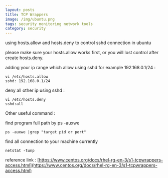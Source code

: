 ```yaml
---
layout: posts
title: TCP Wrappers
image: /img/ubuntu.png
tags: security monitoring network tools
category: security
---
```


using hosts.allow and hosts.deny to control sshd connection in ubuntu

please make sure your hosts.allow works first, or you will lost control after create hosts.deny. 

adding your ip range which allow using sshd for example 192.168.0.1/24 :

```
vi /etc/hosts.allow
sshd: 192.168.0.1/24
```

deny all other ip using sshd :

```
vi /etc/hosts.deny
sshd:all
```

Other useful command :

find program full path by ps -auxwe
```
ps -auxwe |grep "target pid or port"
```

find all connection to your machine currently
```
netstat -tunp
```

reference link :
[https://www.centos.org/docs/rhel-rg-en-3/s1-tcpwrappers-access.html](https://www.centos.org/docs/rhel-rg-en-3/s1-tcpwrappers-access.html)
